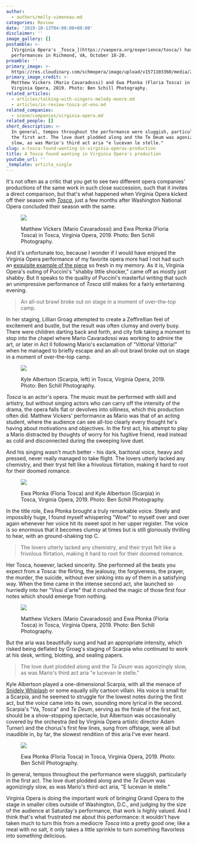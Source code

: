```yaml
---
author:
  - authors/molly-simoneau.md
categories: Review
date: '2019-10-13T04:00:00+00:00'
disclaimer: ''
image_gallery: []
postamble: >-
  [Virginia Opera's _Tosca_](https://vaopera.org/experience/tosca/) has two more
  performances in Richmond, VA, October 18-20.
preamble: ''
primary_image: >-
  https://res.cloudinary.com/schmopera/image/upload/v1571103360/media/2019/10/sqVAOperaTOSCA-3671_dektxt.jpg
primary_image_credit: >-
  Matthew Vickers (Mario Cavaradossi) and Ewa Płonka (Floria Tosca) in Tosca,
  Virginia Opera, 2019. Photo: Ben Schill Photography.
related_articles:
  - articles/talking-with-singers-melody-moore.md
  - articles/in-review-tosca-at-eno.md
related_companies:
  - scene/companies/virginia-opera.md
related_people: []
short_description: >-
  In general, tempos throughout the performance were sluggish, particularly in
  the first act. The love duet plodded along and the Te Deum was agonizingly
  slow, as was Mario's third act aria "e lucevan le stelle."
slug: a-tosca-found-wanting-in-virginia-operas-production
title: A Tosca found wanting in Virginia Opera's production
youtube_url: ''
_template: article_single
---
```


It's not often as a critic that you get to see two different opera companies' productions of the same work in such close succession, such that it invites a direct comparison, but that's what happened when Virginia Opera kicked off their season with [_Tosca_](https://vaopera.org/experience/tosca/), just a few months after Washington National Opera concluded their season with the same.

<figure data-type="image">

![](https://res.cloudinary.com/schmopera/image/upload/v1571103372/media/2019/10/VAOperaTOSCA-2855_ftfeio.jpg)

<figcaption>Matthew Vickers (Mario Cavaradossi) and Ewa Płonka (Floria Tosca) in Tosca, Virginia Opera, 2019. Photo: Ben Schill Photography.</figcaption>

</figure>

And it's unfortunate too, because I wonder if I would have enjoyed the Virginia Opera performance of my favorite opera more had I not had such an [exquisite example of the piece](/alkema-a-world-class-tosca-at-wno/) so fresh in my memory. As it is, Virginia Opera's outing of Puccini's "shabby little shocker," came off as mostly just shabby. But it speaks to the quality of Puccini's masterful writing that such an unimpressive performance of _Tosca_ still makes for a fairly entertaining evening.

> An all-out brawl broke out on stage in a moment of over-the-top camp.

In her staging, Lillian Groag attempted to create a Zeffirellian feel of excitement and bustle, but the result was often clumsy and overly busy. There were children darting back and forth, and city folk taking a moment to stop into the chapel where Mario Cavaradossi was working to admire the art, or later in Act II following Mario's exclamation of "Vittoria! Vittoria!" when he managed to briefly escape and an all-out brawl broke out on stage in a moment of over-the-top camp.

<figure data-type="image">

![](https://res.cloudinary.com/schmopera/image/upload/v1571103439/media/2019/10/VAOperaTOSCA-3101_zycwbp.jpg)

<figcaption>Kyle Albertson (Scarpia, left) in Tosca, Virginia Opera, 2019. Photo: Ben Schill Photography.</figcaption>

</figure>

_Tosca_ is an actor's opera. The music must be performed with skill and artistry, but without singing actors who can carry off the intensity of the drama, the opera falls flat or devolves into silliness, which this production often did. Matthew Vickers' performance as Mario was that of an acting student, where the audience can see all-too clearly every thought he's having about motivations and objectives. In the first act, his attempt to play a Mario distracted by thoughts of worry for his fugitive friend, read instead as cold and disconnected during the sweeping love duet.

And his singing wasn't much better - his dark, baritonal voice, heavy and pressed, never really managed to take flight. The lovers utterly lacked any chemistry, and their tryst felt like a  frivolous flirtation, making it hard to root for their doomed romance.

<figure data-type="image">

![](https://res.cloudinary.com/schmopera/image/upload/v1571103478/media/2019/10/VAOperaTOSCA-3266_j2nywk.jpg)

<figcaption>Ewa Płonka (Floria Tosca) and Kyle Albertson (Scarpia) in Tosca, Virginia Opera, 2019. Photo: Ben Schill Photography.</figcaption>

</figure>

In the title role, Ewa Płonka brought a truly remarkable voice. Steely and impossibly huge, I found myself whispering "Wow!" to myself over and over again whenever her voice hit its sweet spot in her upper register. The voice is so enormous that it becomes clumsy at times but is still gloriously thrilling to hear, with an ground-shaking top C.

> The lovers utterly lacked any chemistry, and their tryst felt like a  frivolous flirtation, making it hard to root for their doomed romance.

Her Tosca, however, lacked sincerity. She performed all the beats you expect from a Tosca: the flirting, the jealousy, the forgiveness, the prayer, the murder, the suicide, without ever sinking into ay of them in a satisfying way. When the time came in the intense second act, she launched so hurriedly into her "Vissi d'arte" that it crushed the magic of those first four notes which should emerge from nothing.

<figure data-type="image">

![](https://res.cloudinary.com/schmopera/image/upload/v1571103488/media/2019/10/VAOperaTOSCA-3595_sjcihh.jpg)

<figcaption>Matthew Vickers (Mario Cavaradossi) and Ewa Płonka (Floria Tosca) in Tosca, Virginia Opera, 2019. Photo: Ben Schill Photography.</figcaption>

</figure>

But the aria was beautifully sung and had an appropriate intensity, which risked being deflated by Groag's staging of Scarpia who continued to work at his desk, writing, blotting, and sealing papers.

> The love duet plodded along and the _Te Deum_ was agonizingly slow, as was Mario's third act aria "e lucevan le stelle."

Kyle Albertson played a one-dimensional Scarpia, with all the menace of [Snidely Whiplash](https://en.wikipedia.org/wiki/Snidely_Whiplash) or some equally silly cartoon villain. His voice is small for a Scarpia, and he seemed to struggle for the lowest notes during the first act, but the voice came into its own, sounding more lyrical in the second. Scarpia's "Va, Tosca" and _Te Deum_, serving as the finale of the first act, should be a show-stopping spectacle, but Albertson was occasionally covered by the orchestra (led by Virginia Opera artistic director Adam Turner) and the chorus's first few lines, sung from offstage, were all but inaudible in, by far, the slowest rendition of this aria I've ever heard.

<figure data-type="image">

![](https://res.cloudinary.com/schmopera/image/upload/v1571103500/media/2019/10/VAOperaTOSCA-3705_q1maec.jpg)

<figcaption>Ewa Płonka (Floria Tosca) in Tosca, Virginia Opera, 2019. Photo: Ben Schill Photography.</figcaption>

</figure>

In general, tempos throughout the performance were sluggish, particularly in the first act. The love duet plodded along and the _Te Deum_ was agonizingly slow, as was Mario's third-act aria, "E lucevan le stelle."

Virginia Opera is doing the important work of bringing Grand Opera to the stage in smaller cities outside of Washington, D.C., and judging by the size of the audience at Saturday's performance, that work is highly valued. And I think that's what frustrated me about this performance: it wouldn't have taken much to turn this from a mediocre _Tosca_ into a pretty good one; like a meal with no salt, it only takes a little sprinkle to turn something flavorless into something delicious.
